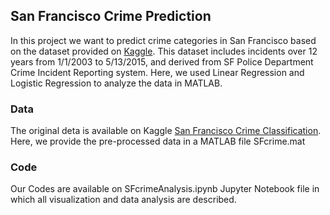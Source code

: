 ## San Francisco Crime Prediction
In this project we want to predict crime categories in San Francisco based on the dataset provided on [Kaggle](https://www.kaggle.com/c/sf-crime). This dataset includes incidents over 12 years from 1/1/2003 to 5/13/2015, and derived from SF Police Department Crime Incident Reporting system. Here, we used Linear Regression and Logistic Regression to analyze the data in MATLAB. 


### Data
The original deta is available on Kaggle [San Francisco Crime Classification](https://www.kaggle.com/c/sf-crime). Here, we provide the pre-processed data
in a MATLAB file SFcrime.mat 

### Code 
Our Codes are available on SFcrimeAnalysis.ipynb Jupyter Notebook file in which all visualization and data analysis are described. 


